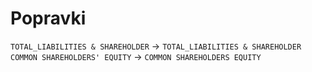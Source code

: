 # Popravki

`TOTAL_LIABILITIES & SHAREHOLDER` -> `TOTAL_LIABILITIES & SHAREHOLDER`
`COMMON SHAREHOLDERS' EQUITY` -> `COMMON SHAREHOLDERS EQUITY`